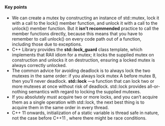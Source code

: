 #### Key points

- We can create a mutex by constructing an instance of std::mutex, lock it with a call to the lock() member function, and unlock it with a call to the unlock() member
function. But it **isn’t recommended** practice to call the member functions directly, because this means that you have to remember to call unlock() on every code path out of a function, including those due to exceptions.
- C++ Library provides the **std::lock_guard** class template, which implements that RAII idiom for a mutex; it locks the supplied mutex on construction and unlocks it on destruction, ensuring a locked mutex is always correctly unlocked.
-  The common advice for avoiding deadlock is to always lock the two mutexes in the same order: if you always lock mutex A before mutex B, then you’ll never deadlock. **std::lock** —a function that can lock two or more mutexes at once without risk of
deadlock. std::lock provides all-or-nothing semantics with regard to locking the supplied mutexes.
- If you absolutely must acquire two or more locks, and you can’t acquire them as a single operation with std::lock, the next best thing is to acquire them in the same order in every thread.
- C++ 11 onwards, initialization of a static variable is thread safe in nature, not the case before C++11 , where there might be race conditions.
